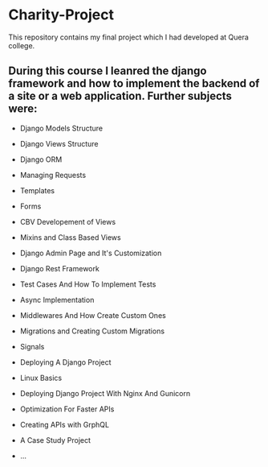 # Charity-Project
This repository contains my final project which I had developed at Quera college.

## During this course I leanred the django framework and how to implement the backend of a site or a web application. Further subjects were:

* Django Models Structure
* Django Views Structure
* Django ORM
* Managing Requests
* Templates
* Forms
* CBV Developement of Views
* Mixins and Class Based Views
* Django Admin Page and It's Customization
* Django Rest Framework

* Test Cases And How To Implement Tests
* Async Implementation
* Middlewares And How Create Custom Ones
* Migrations and Creating Custom Migrations
* Signals
* Deploying A Django Project
* Linux Basics
* Deploying Django Project With Nginx And Gunicorn
* Optimization For Faster APIs
* Creating APIs with GrphQL
* A Case Study Project
* ...
